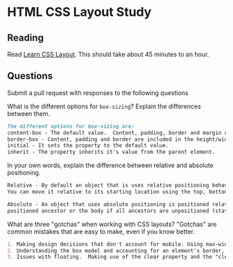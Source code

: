 # HTML CSS Layout Study

## Reading

Read [Learn CSS Layout](http://learnlayout.com). This should take about 45
 minutes to an hour.

## Questions

Submit a pull request with responses to the following questions

What is the different options for `box-sizing`? Explain the differences between
 them.

```md
The different options for box-sizing are:
content-box - The default value.  Content, padding, border and margin can all impact the size of the element.
border-box - Content, padding and border are included in the height/width, but margin isn't.
initial - It sets the property to the default value.
inherit - The property inherits it's value from the parent element.
```

In your own words, explain the difference between relative and absolute
 positioning.

```md
Relative - By default an object that is uses relative positioning behaves like a static object.
You can move it relative to its starting location using the top, bottom, left and right properties.

Absolute - An object that uses absolute positioning is positioned relative to its nearest
positioned ancestor or the body if all ancestors are unpositioned (static).
```

What are three "gotchas" when working with CSS layouts? "Gotchas" are common
 mistakes that are easy to make, even if you know better.

```md
1. Making design decisions that don't account for mobile. Using max-width and response design can help fix this.
2. Understanding the box model and accounting for an element's border, padding, etc. when assigning height/width.  Box-sizing can help with this.
3. Issues with floating.  Making use of the clear property and the "clearfix hack" can help resolve these issues.
```
